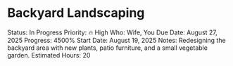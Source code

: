 # Backyard Landscaping

Status: In Progress
Priority: 🔥 High
Who: Wife, You
Due Date: August 27, 2025
Progress: 4500%
Start Date: August 19, 2025
Notes: Redesigning the backyard area with new plants, patio furniture, and a small vegetable garden.
Estimated Hours: 20